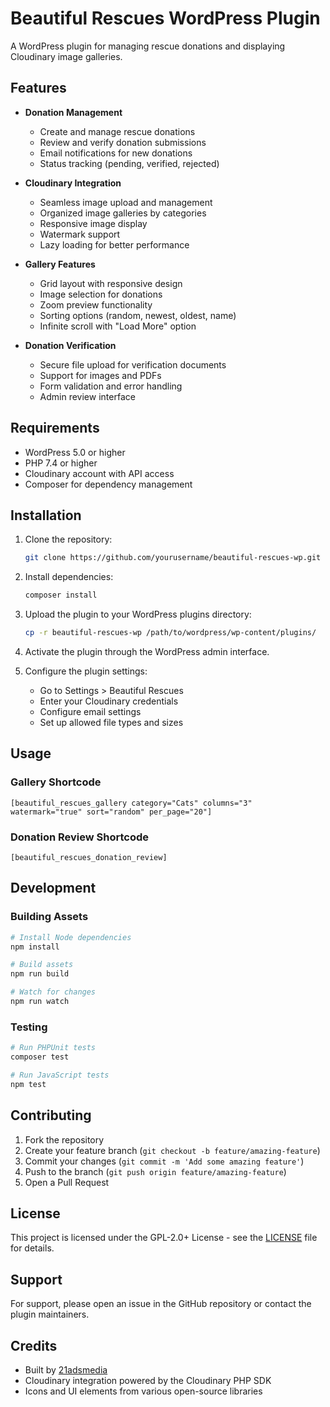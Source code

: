 # Beautiful Rescues WordPress Plugin

A WordPress plugin for managing rescue donations and displaying Cloudinary image galleries.

## Features

- **Donation Management**
  - Create and manage rescue donations
  - Review and verify donation submissions
  - Email notifications for new donations
  - Status tracking (pending, verified, rejected)

- **Cloudinary Integration**
  - Seamless image upload and management
  - Organized image galleries by categories
  - Responsive image display
  - Watermark support
  - Lazy loading for better performance

- **Gallery Features**
  - Grid layout with responsive design
  - Image selection for donations
  - Zoom preview functionality
  - Sorting options (random, newest, oldest, name)
  - Infinite scroll with "Load More" option

- **Donation Verification**
  - Secure file upload for verification documents
  - Support for images and PDFs
  - Form validation and error handling
  - Admin review interface

## Requirements

- WordPress 5.0 or higher
- PHP 7.4 or higher
- Cloudinary account with API access
- Composer for dependency management

## Installation

1. Clone the repository:
   ```bash
   git clone https://github.com/yourusername/beautiful-rescues-wp.git
   ```

2. Install dependencies:
   ```bash
   composer install
   ```

3. Upload the plugin to your WordPress plugins directory:
   ```bash
   cp -r beautiful-rescues-wp /path/to/wordpress/wp-content/plugins/
   ```

4. Activate the plugin through the WordPress admin interface.

5. Configure the plugin settings:
   - Go to Settings > Beautiful Rescues
   - Enter your Cloudinary credentials
   - Configure email settings
   - Set up allowed file types and sizes

## Usage

### Gallery Shortcode
```
[beautiful_rescues_gallery category="Cats" columns="3" watermark="true" sort="random" per_page="20"]
```

### Donation Review Shortcode
```
[beautiful_rescues_donation_review]
```

## Development

### Building Assets
```bash
# Install Node dependencies
npm install

# Build assets
npm run build

# Watch for changes
npm run watch
```

### Testing
```bash
# Run PHPUnit tests
composer test

# Run JavaScript tests
npm test
```

## Contributing

1. Fork the repository
2. Create your feature branch (`git checkout -b feature/amazing-feature`)
3. Commit your changes (`git commit -m 'Add some amazing feature'`)
4. Push to the branch (`git push origin feature/amazing-feature`)
5. Open a Pull Request

## License

This project is licensed under the GPL-2.0+ License - see the [LICENSE](LICENSE) file for details.

## Support

For support, please open an issue in the GitHub repository or contact the plugin maintainers.

## Credits

- Built by [21adsmedia](https://21adsmedia.com)
- Cloudinary integration powered by the Cloudinary PHP SDK
- Icons and UI elements from various open-source libraries 


